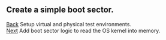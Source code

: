 ## Create a simple boot sector.
[Back](../000/README.md) Setup virtual and physical test environments.  
[Next](../002/README.md) Add boot sector logic to read the OS kernel into memory.  